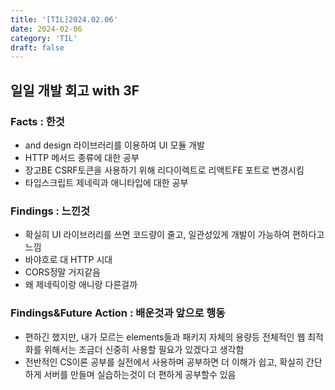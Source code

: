 ```yaml
---
title: '[TIL]2024.02.06'
date: 2024-02-06
category: 'TIL'
draft: false
---
```


## 일일 개발 회고 with 3F

### Facts : 한것

- and design 라이브러리를 이용하여 UI 모듈 개발
- HTTP 메서드 종류에 대한 공부
- 장고BE CSRF토큰을 사용하기 위해 리다이렉트로 리액트FE 포트로 변경시킴
- 타입스크립트 제네릭과 애니타입에 대한 공부

### Findings : 느낀것

- 확실히 UI 라이브러리를 쓰면 코드량이 줄고, 일관성있게 개발이 가능하여 편하다고 느낌
- 바야흐로 대 HTTP 시대
- CORS정말 거지같음
- 왜 제네릭이랑 애니랑 다른걸까

### Findings&Future Action : 배운것과 앞으로 행동

- 편하긴 했지만, 내가 모르는 elements들과 패키지 자체의 용량등 전체적인 웹 최적화를 위해서는 조금더 신중히 사용할 필요가 있겠다고 생각함
- 전반적인 CS이론 공부를 실전에서 사용하며 공부하면 더 이해가 쉽고, 확실히 간단하게 서버를 만들며 실습하는것이 더 편하게 공부할수 있음
